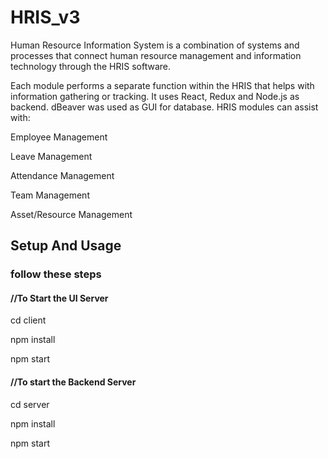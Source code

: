# HRIS_v3
Human Resource Information System is a combination of systems and processes that connect human resource management and information technology through the HRIS software.

Each module performs a separate function within the HRIS that helps with information gathering or tracking. It uses React, Redux and Node.js as backend. dBeaver was used as GUI for database. HRIS modules can assist with:

Employee Management

Leave Management

Attendance Management

Team Management

Asset/Resource Management


## Setup And Usage

### follow these steps

 #### //To Start the UI Server
 
 cd client
 
 npm install
 
 npm start

#### //To start the Backend Server

cd server

npm install

npm start
